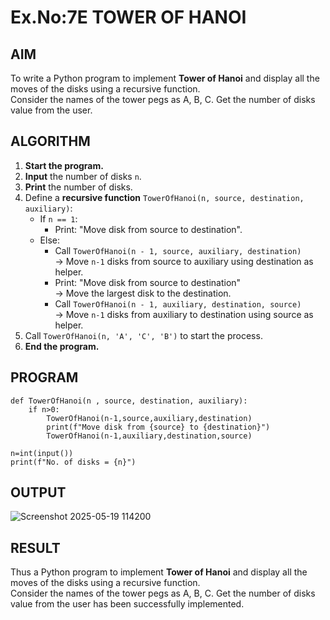 # Ex.No:7E TOWER OF HANOI

## AIM  
To write a Python program to implement **Tower of Hanoi** and display all the moves of the disks using a recursive function.  
Consider the names of the tower pegs as A, B, C. Get the number of disks value from the user.

## ALGORITHM  

1. **Start the program.**
2. **Input** the number of disks `n`.
3. **Print** the number of disks.
4. Define a **recursive function** `TowerOfHanoi(n, source, destination, auxiliary)`:
   - If `n == 1`:
     - Print: "Move disk from source to destination".
   - Else:
     - Call `TowerOfHanoi(n - 1, source, auxiliary, destination)`  
       → Move `n-1` disks from source to auxiliary using destination as helper.
     - Print: "Move disk from source to destination"  
       → Move the largest disk to the destination.
     - Call `TowerOfHanoi(n - 1, auxiliary, destination, source)`  
       → Move `n-1` disks from auxiliary to destination using source as helper.
5. Call `TowerOfHanoi(n, 'A', 'C', 'B')` to start the process.
6. **End the program.**


## PROGRAM  

```
def TowerOfHanoi(n , source, destination, auxiliary):
    if n>0:
        TowerOfHanoi(n-1,source,auxiliary,destination)
        print(f"Move disk from {source} to {destination}")
        TowerOfHanoi(n-1,auxiliary,destination,source) 
        
n=int(input())
print(f"No. of disks = {n}")

```

## OUTPUT
![Screenshot 2025-05-19 114200](https://github.com/user-attachments/assets/8e6dac28-69b6-4b4a-9b8e-0f218f2fe823)

## RESULT
Thus a Python program to implement **Tower of Hanoi** and display all the moves of the disks using a recursive function.  
Consider the names of the tower pegs as A, B, C. Get the number of disks value from the user  has been successfully implemented.

